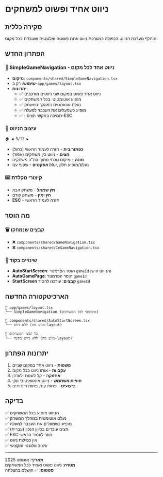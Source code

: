 # ניווט אחיד ופשוט למשחקים

## סקירה כללית

הוחלף מערכת הניווט הכפולה במערכת ניווט אחת פשוטה ואלגנטית שעובדת בכל מקום.

## הפתרון החדש

### 🎯 SimpleGameNavigation - ניווט אחד לכל מקום

- **מיקום**: `components/shared/SimpleGameNavigation.tsx`
- **שימוש**: רק ב-`app/games/layout.tsx`
- **יתרונות**:
  - ✅ ניווט אחד פשוט במקום שני ניווטים מורכבים
  - ✅ מופיע אוטומטיטי בכל המשחקים
  - ✅ נעלם אוטומטית במהלך המשחק
  - ✅ מופיע כשמעלים את העכבר למעלה
  - ✅ תמיכה במקשי חצים ו-ESC

### 🎨 עיצוב הניווט

```
🏠 ◀ 3/12 ▶
```

- **כפתור בית** - חזרה לעמוד הראשי (כחול)
- **חצים** - ניווט בין משחקים (אפור)
- **מונה** - מיקום נוכחי מתוך סה"כ משחקים
- **אפקטים** - שקוף עם blur, נעלם/מופיע חלק

### ⌨️ קיצורי מקלדת

- **חץ שמאל** - משחק הבא
- **חץ ימין** - משחק קודם  
- **ESC** - חזרה לעמוד הראשי

## מה הוסר

### 🗑️ קבצים שנמחקו
- ❌ `components/shared/GameNavigation.tsx`
- ❌ `components/shared/InGameNavigation.tsx`

### 🔧 שינויים בקוד
- **AutoStartScreen**: הוסר הפרמטר `gameId` והניווט הישן
- **AutoGamePage**: הוסר הפרמטר `gameId`
- **StartScreen קבצים**: עודכנו להסיר `gameId`

## הארכיטקטורה החדשה

```
📁 app/games/layout.tsx
└── SimpleGameNavigation (אוטומטי לכל המשחקים)

📁 components/shared/AutoStartScreen.tsx  
└── ללא ניווט (מגיע מה-layout)

📁 כל קבצי המשחקים
└── ללא ניווט מקומי (מגיע מה-layout)
```

## יתרונות הפתרון

1. **פשטות** - ניווט אחד במקום שניים
2. **עקביות** - אותו ניווט בכל מקום  
3. **אחזוקה** - קל לשנות ולעדכן
4. **חוויית משתמש** - ניווט אינטואיטיבי ונקי
5. **ביצועים** - פחות קוד, פחות רינדורים

## בדיקה

✅ הניווט מופיע בכל המשחקים  
✅ נעלם אוטומטית במהלך המשחק  
✅ מופיע כשמעלים את העכבר למעלה  
✅ חצים עובדים בכיוון הנכון (עברית)  
✅ ESC חוזר לעמוד הראשי  
✅ אין כפילות ניווט  
✅ עיצוב אלגנטי ומקצועי  

---

**תאריך**: אוגוסט 2025  
**מטרה**: ניווט פשוט ואחיד לכל המשחקים  
**סטטוס**: ✅ הושלם בהצלחה

